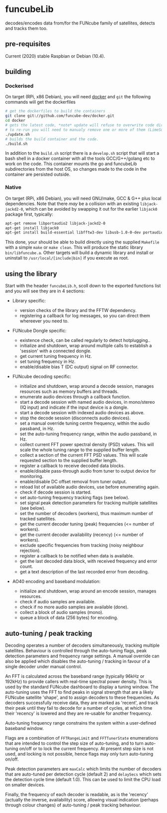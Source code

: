 # funcubeLib
decodes/encodes data from/for the FUNcube family of satellites, detects and tracks them too.

## pre-requisites
Current (2020) stable Raspbian or Debian (10.4).

## building

### Dockerised
On target (RPi, x86 Debian), you will need [docker](https://docs.docker.com/engine/install/debian/) and ```git``` the following commands will get the dockerfiles
```bash
# get the dockerfiles to build the containers
git clone git://github.com/funcube-dev/docker.git
cd docker
# gets the latest code, *note* update will refuse to overwrite code directories (for safety) so 
# to re-run you will need to manualy remove one or more of them (LimeSuite, go, funcubeLib)
./update.sh
# builds the build container and the code.
./build.sh
```
In addition to the ```build.sh``` script there is a ```develop.sh``` script that will start a bash shell in a docker container with all the tools GCC/G++/golang etc to work on the code. This container mounts the go and funcubeLib subdirectories from the host OS, so changes made to the code in the container are persisted outside.

### Native
On target (RPi, x86 Debian), you will need GNU/make, GCC & G++ plus local dependencies. Note
that there _may_ be a collision with an existing `libjack-jackd2-0`, which can be avoided by
swapping it out for the earlier `libjack0` package first, typically:

```bash
apt-get remove libportaudio2 libjack-jackd2-0
apt-get install libjack0
apt-get install build-essential libfftw3-dev libusb-1.0-0-dev portaudio19-dev libasound2-dev
```

This done, your should be able to build directly using the supplied `Makefile` with a simple
`make` or `make clean`. This will produce the static library `bin/libfuncube.a`. Other targets
will build a dynamic library and install or uninstall to `/usr/local/[include|bin]` if you
execute as root.

## using the library
Start with the header `funcubeLib.h`, scoll down to the exported functions list and you will
see they are in 4 sections:

 * Library specific:
   * version checks of the library and the FFTW dependency.
   * registering a callback for log messages, so you can direct them whereever you need to.

 * FUNcube Dongle specific:
   * existence check, can be called regularly to detect hotplugging..
   * initialize and shutdown, wrap around multiple calls to establish a 'session' with a
     connected dongle.
   * get current tuning frequency in Hz.
   * set tuning frequency in Hz.
   * enable/disable bias T (DC output) signal on RF connector.

 * FUNcube decoding specific:
   * initialize and shutdown, wrap around a decode session, manages resources such as
     memory buffers and threads.
   * enumerate audio devices through a callback function.
   * start a decode session with named audio devices, in mono/stereo (IQ input) and
     indicate if the input device is a dongle.
   * start a decode session with indexed audio devices as above.
   * stop the decode session (disconnects audio devices).
   * set a manual override tuning centre frequency, within the audio passband, in Hz.
   * set the auto-tuning frequency range, within the audio passband, in Hz.
   * collect current FFT power spectral density (PSD) values. This will scale the whole
     tuning range to the supplied buffer length.
   * collect a section of the current FFT PSD values. This will scale requested section
     to the supplied buffer length.
   * register a callback to receive decoded data blocks.
   * enable/disable pass-through audio from tuner to output device for monitoring.
   * enable/disable DC offset removal from tuner output.
   * reload list of available audio devices, use before enumerating again.
   * check if decode session is started.
   * set auto-tuning frequency tracking flags (see below).
   * set signal peak detection parameters for tracking multiple satellites (see below).
   * set the number of decoders (workers), thus maximum number of tracked satellites.
   * get the current decoder tuning (peak) frequencies (<= number of workers).
   * get the current decoder availability (recency) (<= number of workers).
   * exclude specific frequencies from tracking (noisy neighbour rejection).
   * register a callback to be notified when data is available.
   * get the last decoded data block, with received frequency and error count.
   * get a text description of the last recorded error from decoding.

 * AO40 encoding and baseband modulation:
   * initialize and shutdown, wrap around an encode session, manages resources.
   * check if audio samples are available.
   * check if no more audio samples are available (done).
   * collect a block of audio samples (mono).
   * queue a block of data (256 bytes) for encoding.

## auto-tuning / peak tracking
Decoding operates a number of decoders simultaneously, tracking multiple satellites.
Behaviour is controlled through the auto-tuning flags, peak detection parameters and
frequency range settings. A manual override can also be applied which disables the
auto-tuning / tracking in favour of a single decoder under manual control.

An FFT is calculated across the baseband range (typically 96kHz or 192kHz) to provide
callers with real-time spectral power density. This is used by the standard FUNcube
dashboard to display a tuning window. The auto-tuning uses the FFT to find peaks in
signal strength that are a likely FUNcube satellite 'shape', and to assign decoders
to these frequencies. As decoders successfully receive data, they are marked as
'recent', and track their peak until they fail to decode for a number of cycles, at
which time their 'recency' is lowered and they are re-usable for another frequency.

Auto-tuning frequency range constrains the system within a user-defined baseband window.

Flags are a combination of `FFTRangeLimit` and `FFTTunerState` enumerations that are
intended to control the step size of auto-tuning, and to turn auto-tuning on/off or
to lock the current frequency. At present step size is not used, and locking is not
possible, hence flags may only turn auto-tuning on/off.

Peak detection parameters are `maxCalc` which limits the number of decoders that are
auto-tuned per detection cycle (default 2) and `delaySecs` which sets the detection
cycle time (default 1.0). This can be used to limit the CPU load on smaller devices.

Finally, the frequency of each decoder is readable, as is the 'recency' (actually
the inverse, availability) score, allowing visual indication (perhaps through colour
changes) of auto-tuning / peak tracking behaviour.

